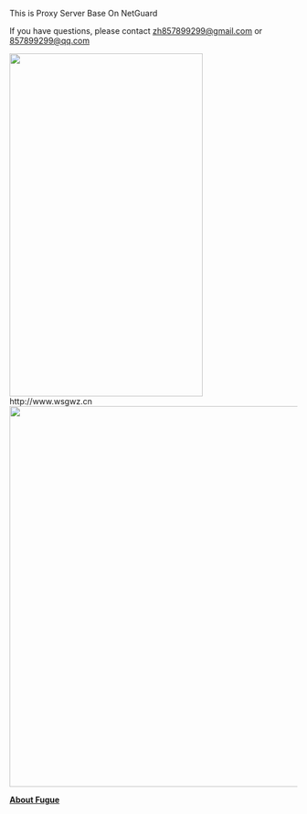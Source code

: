 

This is Proxy Server Base On NetGuard

If you have questions, please contact zh857899299@gmail.com or 857899299@qq.com




<img src="https://imgsa.baidu.com/forum/w%3D580/sign=78001514c11349547e1ee86c664f92dd/59b06fd9f2d3572c370031498013632763d0c322.jpg"  width="338" height="600" />

</br>
http://www.wsgwz.cn

<img src="https://timgsa.baidu.com/timg?image&quality=80&size=b9999_10000&sec=1508841921428&di=f035e058fdbba240f38b8dc6bc9612f3&imgtype=0&src=http%3A%2F%2Fimgsrc.baidu.com%2Fimgad%2Fpic%2Fitem%2Ff3d3572c11dfa9ec8c2c7a3268d0f703918fc190.jpg"  width="1000" height="666" />

<a></a>

<a name="FAQ0"></a>
[**About Fugue**](https://www.baidu.com/s?ie=UTF-8&wd=fugue%E5%85%8D%E6%B5%81)
